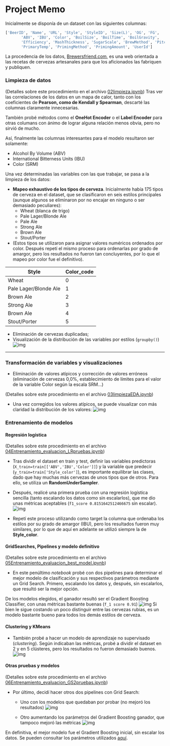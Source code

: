 # Project Memo
Inicialmente se disponía de un dataset con las siguientes columnas:
```Python
['BeerID', 'Name', 'URL', 'Style', 'StyleID', 'Size(L)', 'OG', 'FG',
       'ABV', 'IBU', 'Color', 'BoilSize', 'BoilTime', 'BoilGravity',
       'Efficiency', 'MashThickness', 'SugarScale', 'BrewMethod', 'PitchRate',
       'PrimaryTemp', 'PrimingMethod', 'PrimingAmount', 'UserId']
```

La procedencia de los datos, [Brewersfriend.com](https://www.brewersfriend.com/beer-charts/), es una web orientada a las recetas de cervezas artesanales para que los aficionados las fabriquen y publiquen.

### Limpieza de datos

(Detalles sobre este procedimiento en el archivo [02limpieza.ipynb]('../notebooks/02limpieza.ipynb'))
Tras ver las correlaciones de los datos en un mapa de calor, tanto con los coeficientes de **Pearson, como de Kendall y Spearman**, descarté las columnas claramente innecesarias.

También probé métodos como el **OneHot Encoder** o el **Label Encoder** para otras columans con ánimo de lograr alguna relación menos obvia, pero no sirvió de mucho.

Así, finalmente las columnas interesantes para el modelo resultaron ser solamente:
+ Alcohol By Volume (ABV)
+ International Bitterness Units (IBU)
+ Color (SRM)

Una vez determinadas las variables con las que trabajar, se pasa a la limpieza de los datos:
+ **Mapeo exhaustivo de los tipos de cerveza**. Inicialmente había 175 tipos de cerveza en el dataset, que se clasificaron en seis estilos principales (aunque algunos se eliminaron por no encajar en ninguno o ser demasiado peculiares):
    - Wheat (blanca de trigo)
    - Pale Lager/Blonde Ale
    - Pale Ale
    - Strong Ale
    - Brown Ale
    - Stout/Porter
+ (Estos tipos se utilizaron para asignar valores numéricos ordenados por color. Después repetí el mismo proceso para ordenarlas por grado de amargor, pero los resultados no fueron tan concluyentes, por lo que el mapeo por color fue el definitivo).

| Style | Color_code |
| -------- | -------- |
| Wheat | 0 |
| Pale Lager/Blonde Ale | 1 |
| Brown Ale | 2 |
| Strong Ale | 3 |
| Brown Ale | 4 |
| Stout/Porter | 5 |

+ Eliminación de cervezas duplicadas;
+ Visualización de la distribución de las variables por estilos (``` groupby() ```)
![img](../docs/ejemplo_color_nolim.png)
-----------------------------------

### Transformación de variables y visualizaciones

+ Eliminación de valores atípicos y corrección de valores erróneos (eliminación de cervezas 0,0%, establecimiento de límites para el valor de la variable Color según la escala SRM...)

(Detalles sobre este procedimiento en el archivo [03limpiezaEDA.ipynb]('../notebooks/03limpiezaEDA.ipynb'))

+ Una vez corregidos los valores atípicos, se puede visualizar con más claridad la distribución de los valores:
![img](../docs/boxplot_srm_lim.png)

### Entrenamiento de modelos

#### Regresión logística

(Detalles sobre este procedimiento en el archivo [04Entrenamiento_evaluacion_LRpruebas.ipynb]('../notebooks/04Entrenamiento_evaluacion_LRpruebas.ipynb'))
+ Tras dividir el dataset en train y test, definir las variables predictoras (```X_train=train[['ABV','IBU','Color']]```) y la variable que predecir (```y_train=train['Style_color']```), es importante equilibrar las clases, dado que hay muchas más cervezas de unos tipos que de otros. Para ello, se utiliza un **RandomUnderSampler**.

+ Después, realicé una primera prueba con una regresión logística sencilla (tanto escalando los datos como sin escalarlos), que me dio unas métricas aceptables (```f1_score 0.8151642512466675``` sin escalar).
![img](../docs/lr1_confusionmatrix.png)

+ Repetí este proceso utilizando como target la columna que ordenaba los estilos por su grado de amargor (IBU), pero los resultados fueron muy similares, por lo que de aquí en adelante se utilizó siempre la de **Style_color**.

#### GridSearches, Pipelines y modelo definitivo

(Detalles sobre este procedimiento en el archivo [05Entrenamiento_evaluacion_best_model.ipynb]('../notebooks/05Entrenamiento_evaluacion_best_model.ipynb'))
+ En este penúltimo *notebook* probé con dos pipelines para determinar el mejor modelo de clasificación y sus respectivos parámetros mediante un Grid Search. Primero, escalando los datos y, después, sin escalarlos, que resultó ser la mejor opción.

De los modelos elegidos, el ganador resultó ser el Gradient Boosting Classifier, con unas métricas bastante buenas (```f_1 score 0.91```)
![img](../docs/final_cm.png)
Si bien le sigue costando un poco distinguir entre las cervezas rubias, es un modelo bastante bueno para todos los demás estilos de cerveza.

#### Clustering y KMeans

+ También probé a hacer un modelo de aprendizaje no supervisado (*clustering*). Según indicaban las métricas, probé a dividir el dataset en 2 y en 5 clústeres, pero los resultados no fueron demasiado buenos.
![img](../docs/5clusters.png)

#### Otras pruebas y modelos
(Detalles sobre este procedimiento en el archivo [06Entrenamiento_evaluacion_GS2pruebas.ipynb]('../notebooks/06Entrenamiento_evaluacion_GS2pruebas.ipynb'))

+ Por último, decidí hacer otros dos pipelines con Grid Search:
    - Uno con los modelos que quedaban por probar (no mejoró los resultados)
        ![img](../docs/adaboost_cm.png)

    - Otro aumentando los parámetros del Gradient Boosting ganador, que tampoco mejoró las métricas
        ![img](../docs/lastgbc_cm.png)

En definitiva, el mejor modelo fue el Gradient Boosting inicial, sin escalar los datos. Se pueden consultar los parámetros utilizados [aquí](../models/final_model_config.yaml).